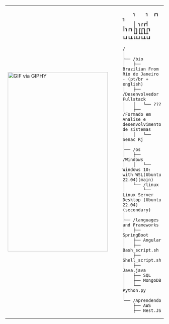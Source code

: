 <table>
  <tr>
    <td style="width: 100%;">
       <img src="https://media.giphy.com/media/91pmJROMJK0kHBIbq7/giphy.gif" width="318" height="570" alt="GIF via GIPHY" />
    </td>
    <td style="width: 50%; vertical-align: top;">
      <p style="font-family: monospace; font-size: 16px;">
      
        ┓    ┓  ┏┓  ┓      
        ┃ ┓┏┏┫  ┃┓┏┓┃┓┏┏┓┏┓
        ┗┛┗┻┗┻  ┗┛┗┻┗┗┛┗┻┗┛
  </p>
      
    /
    │
    ├── /bio
    │   ├── Brazilian From Rio de Janeiro - (pt/br + english)
    │   ├── /Desenvolvedor Fullstack
    │   │   └── ???
    │   ├── /Formado em Analise e desenvolvimento de sistemas
    │   │   └── Senac Rj
    │
    ├── /os
    │   ├── /Windows
    │   │   └──  Windows 10: with WSL(Ubuntu 22.04)(main)
    │   └── /linux
    │       └── Linux Server Desktop (Ubuntu 22.04)(secondary)
    │
    ├── /languages and Frameworks
    │   ├── SpringBoot
    │   ├── Angular
    │   ├── Bash_script.sh
    │   ├── Shell_script.sh
    │   ├── Java.java
    │   ├── SQL
    │   ├── MongoDB
    │   └── Python.py
    │
    └── /Aprendendo
        ├── AWS
        ├── Nest.JS
  </tr>
</table>
